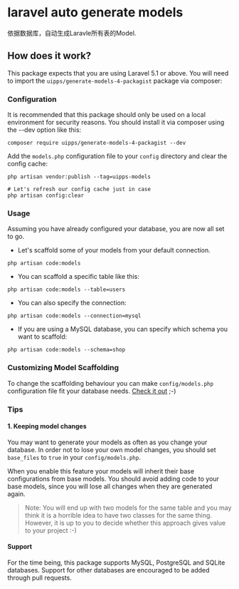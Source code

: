 # laravel auto generate models
  依据数据库，自动生成Laravle所有表的Model. 
  
## How does it work?

This package expects that you are using Laravel 5.1 or above.
You will need to import the `uipps/generate-models-4-packagist` package via composer:

### Configuration

It is recommended that this package should only be used on a local environment for security reasons. You should install it via composer using the --dev option like this:

```shell
composer require uipps/generate-models-4-packagist --dev
```

Add the `models.php` configuration file to your `config` directory and clear the config cache:

```shell
php artisan vendor:publish --tag=uipps-models

# Let's refresh our config cache just in case
php artisan config:clear
```

### Usage

Assuming you have already configured your database, you are now all set to go.

- Let's scaffold some of your models from your default connection.

```shell
php artisan code:models
```

- You can scaffold a specific table like this:

```shell
php artisan code:models --table=users
```

- You can also specify the connection:

```shell
php artisan code:models --connection=mysql
```

- If you are using a MySQL database, you can specify which schema you want to scaffold:

```shell
php artisan code:models --schema=shop
```

### Customizing Model Scaffolding

To change the scaffolding behaviour you can make `config/models.php` configuration file
fit your database needs. [Check it out](https://github.com/uipps/generate-models-4-packagist/blob/laravel_auto_model/config/models.php) ;-)

### Tips

#### 1. Keeping model changes

You may want to generate your models as often as you change your database. In order
not to lose your own model changes, you should set `base_files` to `true` in your `config/models.php`.

When you enable this feature your models will inherit their base configurations from
base models. You should avoid adding code to your base models, since you
will lose all changes when they are generated again.

> Note: You will end up with two models for the same table and you may think it is a horrible idea 
to have two classes for the same thing. However, it is up to you
to decide whether this approach gives value to your project :-)

#### Support

For the time being, this package supports MySQL, PostgreSQL and SQLite databases. Support for other databases are encouraged to be added through pull requests.
